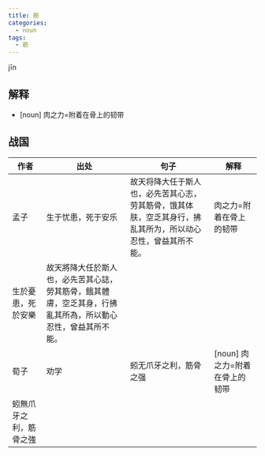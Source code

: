 ```yaml
---
title: 筋
categories:
  - noun
tags:
  - 筋
---
```


jīn
<!-- more -->

## 解释
* [noun] 肉之力=附着在骨上的韧带


## 战国

作者|出处|句子|解释
---|---|---|---
孟子|生于忧患，死于安乐|故天将降大任于斯人也，必先苦其心志，劳其筋骨，饿其体肤，空乏其身行，拂乱其所为，所以动心忍性，曾益其所不能。| 肉之力=附着在骨上的韧带
 |生於憂患，死於安樂|故天將降大任於斯人也，必先苦其心誌，勞其筋骨，餓其體膚，空乏其身，行拂亂其所為，所以動心忍性，曾益其所不能。|
荀子|劝学|蚓无爪牙之利，筋骨之强|[noun] 肉之力=附着在骨上的韧带
  |蚓無爪牙之利，筋骨之強|
